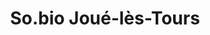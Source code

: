 ---
title: "So.bio Joué-lès-Tours"
url: /joue-les-tours/so-bio-joue-les-tours/
shop: supermarché
---